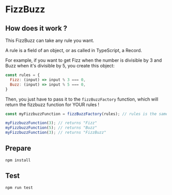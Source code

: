 # FizzBuzz

## How does it work ?

This FizzBuzz can take any rule you want.

A rule is a field of an object, or as called in TypeScript, a Record.

For example, if you want to get Fizz when the number is divisible by 3 and Buzz when it's divisible by 5, you create this object:

```js
const rules = {
  Fizz: (input) => input % 3 === 0,
  Buzz: (input) => input % 5 === 0,
}
```

Then, you just have to pass it to the `fizzBuzzFactory` function, which will return the fizzbuzz function for YOUR rules !

```js
const myFizzbuzzFunction = fizzBuzzFactory(rules); // rules is the same as defined above

myFizzbuzzFunction(3); // returns "Fizz"
myFizzbuzzFunction(5); // returns "Buzz"
myFizzbuzzFunction(3); // returns "FizzBuzz"
```

## Prepare

`npm install`

## Test

`npm run test`
